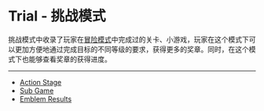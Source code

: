 # Trial - 挑战模式

挑战模式中收录了玩家在[冒险模式](/adventure-ju-qing-liu-cheng.md)中完成过的关卡、小游戏，玩家在这个模式下可以更加方便地通过完成目标的不同等级的要求，获得更多的奖章。同时，在这个模式下也能够查看奖章的获得进度。

---

* [Action Stage](/trial-tiao-zhan-mo-shi/action-stage.md)
* [Sub Game](/trial-tiao-zhan-mo-shi/sub-game.md)
* [Emblem Results](/trial-tiao-zhan-mo-shi/emblem-results.md)